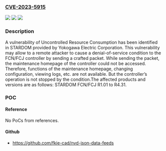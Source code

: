 ### [CVE-2023-5915](https://cve.mitre.org/cgi-bin/cvename.cgi?name=CVE-2023-5915)
![](https://img.shields.io/static/v1?label=Product&message=STARDOM&color=blue)
![](https://img.shields.io/static/v1?label=Version&message=%3D%20STARDOM%20FCN%2FFCJ%20R1.01%20to%20R4.31%20&color=brighgreen)
![](https://img.shields.io/static/v1?label=Vulnerability&message=CWE-400%20Uncontrolled%20Resource%20Consumption&color=brighgreen)

### Description

A vulnerability of Uncontrolled Resource Consumption has been identified in STARDOM provided by Yokogawa Electric Corporation. This vulnerability may allow to a remote attacker to cause a denial-of-service condition to the FCN/FCJ controller by sending a crafted packet. While sending the packet, the maintenance homepage of the controller could not be accessed. Therefore, functions of the maintenance homepage, changing configuration, viewing logs, etc. are not available. But the controller’s operation is not stopped by the condition.The affected products and versions are as follows: STARDOM FCN/FCJ R1.01 to R4.31.

### POC

#### Reference
No PoCs from references.

#### Github
- https://github.com/fkie-cad/nvd-json-data-feeds

